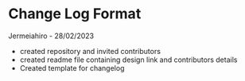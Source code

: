 # Change Log Format

Jermeiahiro - 28/02/2023
- created repository and invited contributors
- created readme file containing design link and contributors details
- Created template for changelog


